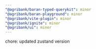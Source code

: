 ```yaml
---
"@agribank/baran-typed-querykit": minor
"@agribank/baran-playground": minor
"@agribank/vite-plugin": minor
"@agribank/ignite": minor
"@agribank/ui": minor
---
```


chore: updated zustand version
